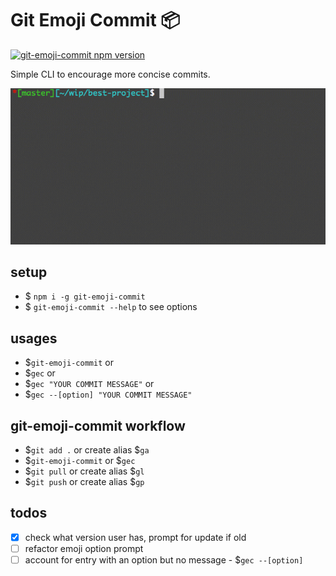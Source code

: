 # Git Emoji Commit 📦

[![git-emoji-commit npm version](https://img.shields.io/npm/v/git-emoji-commit.svg)](https://npmjs.org/package/git-emoji-commit)

Simple CLI to encourage more concise commits.

![git-emoji-commit](./assets/git-emoji-commit.gif)

## setup

- \$ `npm i -g git-emoji-commit`
- \$ `git-emoji-commit --help` to see options

## usages

- \$`git-emoji-commit` or
- \$`gec` or
- \$`gec "YOUR COMMIT MESSAGE"` or
- \$`gec --[option] "YOUR COMMIT MESSAGE"`

## git-emoji-commit workflow

- \$`git add .` or create alias \$`ga`
- \$`git-emoji-commit` or \$`gec`
- \$`git pull` or create alias \$`gl`
- \$`git push` or create alias \$`gp`

## todos

- [x] check what version user has, prompt for update if old
- [ ] refactor emoji option prompt
- [ ] account for entry with an option but no message - \$`gec --[option]`
